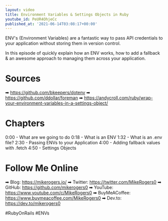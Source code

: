 ```yaml
---
layout: video
title: Environment Variables & Settings Objects in Ruby
youtube_id: PeUR4OhjeCc
published_at: '2021-06-14T03:08:17+00:00'
---
```

ENV's (Environment Variables) are a fantastic way to pass API credentials to your application without storing them in version control.

In this episode of quickly explain how an ENV works, how to add a fallback & an awesome approach to managing them across your application.

# Sources

➡ https://github.com/bkeepers/dotenv
➡ https://github.com/ddollar/foreman
➡ https://andycroll.com/ruby/wrap-your-environment-variables-in-a-settings-object/

# Chapters

0:00 -  What are we going to do
0:18 -  What is an ENV
1:32 -  What is an .env file?
2:30 - Passing ENVs to your Application
4:00 - Adding fallback values with .fetch
4:50 - Settings Objects

# Follow Me Online

➡ Blog: https://mikerogers.io/
➡ Twitter: https://twitter.com/MikeRogers0
➡ GitHub: https://github.com/mikerogers0
➡ YouTube: https://www.youtube.com/c/MikeRogers0
➡ BuyMeACoffee: https://www.buymeacoffee.com/MikeRogers0
➡ Dev.to: https://dev.to/mikerogers0

#RubyOnRails #ENVs
